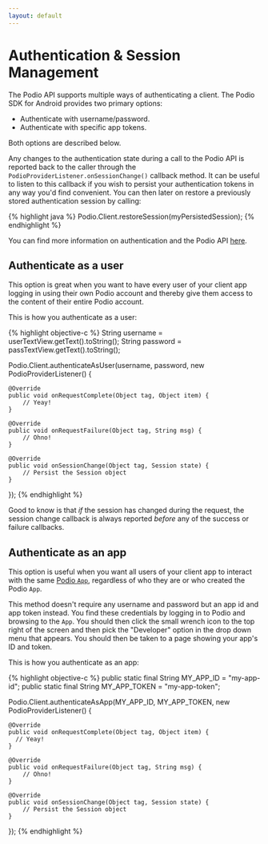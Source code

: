 ```yaml
---
layout: default
---
```

# Authentication & Session Management
The Podio API supports multiple ways of authenticating a client. The Podio SDK for Android provides two primary options:

* Authenticate with username/password.
* Authenticate with specific app tokens.

Both options are described below.

Any changes to the authentication state during a call to the Podio API is reported back to the caller through the `PodioProviderListener.onSessionChange()` callback method. It can be useful to listen to this callback if you wish to persist your authentication tokens in any way you'd find convenient. You can then later on restore a previously stored authentication session by calling:

{% highlight java %}
Podio.Client.restoreSession(myPersistedSession);
{% endhighlight %}

You can find more information on authentication and the Podio API [here](https://developers.podio.com/authentication).

## Authenticate as a user
This option is great when you want to have every user of your client app logging in using their own Podio account and thereby give them access to the content of their entire Podio account.

This is how you authenticate as a user:

{% highlight objective-c %}
String username = userTextView.getText().toString();
String password = passTextView.getText().toString();

Podio.Client.authenticateAsUser(username, password, new PodioProviderListener() {
    
    @Override
    public void onRequestComplete(Object tag, Object item) {
        // Yeay!
    }

    @Override
    public void onRequestFailure(Object tag, String msg) {
        // Ohno!
    }

    @Override
    public void onSessionChange(Object tag, Session state) {
        // Persist the Session object
    }
});
{% endhighlight %}

Good to know is that *if* the session has changed during the request, the session change callback is always reported *before* any of the success or failure callbacks.

## Authenticate as an app
This option is useful when you want all users of your client app to interact with the same [Podio `App`](https://developers.podio.com/doc/applications), regardless of who they are or who created the Podio `App`. 

This method doesn't require any username and password but an app id and app token instead. You find these credentials by logging in to Podio and browsing to the `App`. You should then click the small wrench icon to the top right of the screen and then pick the "Developer" option in the drop down menu that appears. You should then be taken to a page showing your app's ID and token.

This is how you authenticate as an app:

{% highlight objective-c %}
public static final String MY_APP_ID = "my-app-id";
public static final String MY_APP_TOKEN = "my-app-token";

Podio.Client.authenticateAsApp(MY_APP_ID, MY_APP_TOKEN, new PodioProviderListener() {
    
    @Override
    public void onRequestComplete(Object tag, Object item) {
      // Yeay!
    }

    @Override
    public void onRequestFailure(Object tag, String msg) {
        // Ohno!
    }

    @Override
    public void onSessionChange(Object tag, Session state) {
        // Persist the Session object
    }
});
{% endhighlight %}